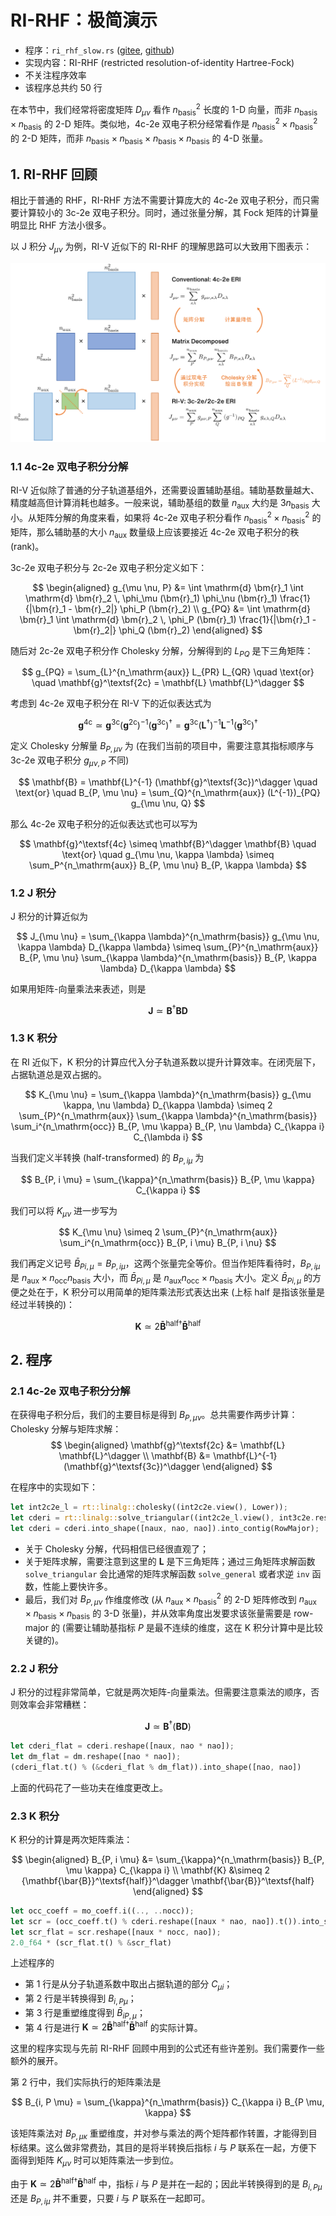 # RI-RHF：极简演示

- 程序：`ri_rhf_slow.rs` ([gitee](https://gitee.com/restgroup/showcase-workshop-rstsr-ricc/blob/master/src/ri_rhf_slow.rs), [github](https://github.com/RESTGroup/showcase-workshop-rstsr-ricc/blob/master/src/ri_rhf_slow.rs))
- 实现内容：RI-RHF (restricted resolution-of-identity Hartree-Fock)
- 不关注程序效率
- 该程序总共约 50 行

在本节中，我们经常将密度矩阵 $D_{\mu \nu}$ 看作 $n_\mathrm{basis}^2$ 长度的 1-D 向量，而非 $n_\mathrm{basis} \times n_\mathrm{basis}$ 的 2-D 矩阵。类似地，4c-2e 双电子积分经常看作是 $n_\mathrm{basis}^2 \times n_\mathrm{basis}^2$ 的 2-D 矩阵，而非 $n_\mathrm{basis} \times n_\mathrm{basis} \times n_\mathrm{basis} \times n_\mathrm{basis}$ 的 4-D 张量。

## 1. RI-RHF 回顾

相比于普通的 RHF，RI-RHF 方法不需要计算庞大的 4c-2e 双电子积分，而只需要计算较小的 3c-2e 双电子积分。同时，通过张量分解，其 Fock 矩阵的计算量明显比 RHF 方法小很多。

以 J 积分 $J_{\mu \nu}$ 为例，RI-V 近似下的 RI-RHF 的理解思路可以大致用下图表示：

![RI-RHFJ 积分图示](assets/ri-j-demo.png)

### 1.1 4c-2e 双电子积分分解

RI-V 近似除了普通的分子轨道基组外，还需要设置辅助基组。辅助基数量越大、精度越高但计算消耗也越多。一般来说，辅助基组的数量 $n_\mathrm{aux}$ 大约是 $3 n_\mathrm{basis}$ 大小。从矩阵分解的角度来看，如果将 4c-2e 双电子积分看作 $n_\mathrm{basis}^2 \times n_\mathrm{basis}^2$ 的矩阵，那么辅助基的大小 $n_\mathrm{aux}$ 数量级上应该要接近 4c-2e 双电子积分的秩 (rank)。

3c-2e 双电子积分与 2c-2e 双电子积分定义如下：

$$
\begin{aligned}
g_{\mu \nu, P} &= \int \mathrm{d} \bm{r}_1 \int \mathrm{d} \bm{r}_2 \, \phi_\mu (\bm{r}_1) \phi_\nu (\bm{r}_1) \frac{1}{|\bm{r}_1 - \bm{r}_2|} \phi_P (\bm{r}_2) \\
g_{PQ} &= \int \mathrm{d} \bm{r}_1 \int \mathrm{d} \bm{r}_2 \, \phi_P (\bm{r}_1) \frac{1}{|\bm{r}_1 - \bm{r}_2|} \phi_Q (\bm{r}_2)
\end{aligned}
$$

随后对 2c-2e 双电子积分作 Cholesky 分解，分解得到的 $L_{PQ}$ 是下三角矩阵：

$$
g_{PQ} = \sum_{L}^{n_\mathrm{aux}} L_{PR} L_{QR} \quad \text{or} \quad \mathbf{g}^\textsf{2c} = \mathbf{L} \mathbf{L}^\dagger
$$

考虑到 4c-2e 双电子积分在 RI-V 下的近似表达式为

$$
\mathbf{g}^\textsf{4c} \simeq \mathbf{g}^\textsf{3c} (\mathbf{g}^\textsf{2c})^{-1} (\mathbf{g}^\textsf{3c})^\dagger = \mathbf{g}^\textsf{3c} (\mathbf{L}^\dagger)^{-1} \mathbf{L}^{-1} (\mathbf{g}^\textsf{3c})^\dagger
$$

定义 Cholesky 分解量 $B_{P, \mu \nu}$ 为 (在我们当前的项目中，需要注意其指标顺序与 3c-2e 双电子积分 $g_{\mu \nu, P}$ 不同)

$$
\mathbf{B} = \mathbf{L}^{-1} (\mathbf{g}^\textsf{3c})^\dagger \quad \text{or} \quad B_{P, \mu \nu} = \sum_{Q}^{n_\mathrm{aux}} (L^{-1})_{PQ} g_{\mu \nu, Q}
$$

那么 4c-2e 双电子积分的近似表达式也可以写为

$$
\mathbf{g}^\textsf{4c} \simeq \mathbf{B}^\dagger \mathbf{B} \quad \text{or} \quad g_{\mu \nu, \kappa \lambda} \simeq \sum_P^{n_\mathrm{aux}} B_{P, \mu \nu} B_{P, \kappa \lambda}
$$

### 1.2 J 积分

J 积分的计算近似为

$$
J_{\mu \nu} = \sum_{\kappa \lambda}^{n_\mathrm{basis}} g_{\mu \nu, \kappa \lambda} D_{\kappa \lambda} \simeq \sum_{P}^{n_\mathrm{aux}} B_{P, \mu \nu} \sum_{\kappa \lambda}^{n_\mathrm{basis}} B_{P, \kappa \lambda} D_{\kappa \lambda}
$$

如果用矩阵-向量乘法来表述，则是

$$
\mathbf{J} \simeq \mathbf{B}^\dagger \mathbf{B} \mathbf{D}
$$

### 1.3 K 积分

在 RI 近似下，K 积分的计算应代入分子轨道系数以提升计算效率。在闭壳层下，占据轨道总是双占据的。

$$
K_{\mu \nu}
= \sum_{\kappa \lambda}^{n_\mathrm{basis}} g_{\mu \kappa, \nu \lambda} D_{\kappa \lambda}
\simeq 2 \sum_{P}^{n_\mathrm{aux}} \sum_{\kappa \lambda}^{n_\mathrm{basis}} \sum_i^{n_\mathrm{occ}} B_{P, \mu \kappa} B_{P, \nu \lambda} C_{\kappa i} C_{\lambda i}
$$

当我们定义半转换 (half-transformed) 的 $B_{P, i \mu}$ 为

$$
B_{P, i \mu} = \sum_{\kappa}^{n_\mathrm{basis}} B_{P, \mu \kappa} C_{\kappa i}
$$

我们可以将 $K_{\mu \nu}$ 进一步写为

$$
K_{\mu \nu} \simeq 2 \sum_{P}^{n_\mathrm{aux}} \sum_i^{n_\mathrm{occ}} B_{P, i \mu} B_{P, i \nu}
$$

我们再定义记号 $\bar{B}_{P i, \mu} = B_{P, i \mu}$，这两个张量完全等价。但当作矩阵看待时，$B_{P, i \mu}$ 是 $n_\mathrm{aux} \times n_\mathrm{occ} n_\mathrm{basis}$ 大小，而 $\bar{B}_{P i, \mu}$ 是 $n_\mathrm{aux} n_\mathrm{occ} \times n_\mathrm{basis}$ 大小。定义 $\bar{B}_{P i, \mu}$ 的方便之处在于，K 积分可以用简单的矩阵乘法形式表达出来 (上标 half 是指该张量是经过半转换的)：

$$
\mathbf{K} \simeq 2 {\mathbf{\bar{B}}^\textsf{half}}^\dagger \mathbf{\bar{B}}^\textsf{half}
$$

## 2. 程序

### 2.1 4c-2e 双电子积分分解

在获得电子积分后，我们的主要目标是得到 $B_{P, \mu \nu}$。总共需要作两步计算：Cholesky 分解与矩阵求解：
$$
\begin{aligned}
\mathbf{g}^\textsf{2c} &= \mathbf{L} \mathbf{L}^\dagger \\
\mathbf{B} &= \mathbf{L}^{-1} (\mathbf{g}^\textsf{3c})^\dagger
\end{aligned}
$$

在程序中的实现如下：
```rust
let int2c2e_l = rt::linalg::cholesky((int2c2e.view(), Lower));
let cderi = rt::linalg::solve_triangular((int2c2e_l.view(), int3c2e.reshape([nao * nao, naux]).t(), Lower));
let cderi = cderi.into_shape([naux, nao, nao]).into_contig(RowMajor);
```

- 关于 Cholesky 分解，代码相信已经很直观了；
- 关于矩阵求解，需要注意到这里的 $\mathbf{L}$ 是下三角矩阵；通过三角矩阵求解函数 `solve_triangular` 会比通常的矩阵求解函数 `solve_general` 或者求逆 `inv` 函数，性能上要快许多。
- 最后，我们对 $B_{P, \mu \nu}$ 作维度修改 (从 $n_\mathrm{aux} \times n_\mathrm{basis}^2$ 的 2-D 矩阵修改到 $n_\mathrm{aux} \times n_\mathrm{basis} \times n_\mathrm{basis}$ 的 3-D 张量)，并从效率角度出发要求该张量需要是 row-major 的 (需要让辅助基指标 $P$ 是最不连续的维度，这在 K 积分计算中是比较关键的)。

### 2.2 J 积分

J 积分的过程非常简单，它就是两次矩阵-向量乘法。但需要注意乘法的顺序，否则效率会非常糟糕：

$$
\mathbf{J} \simeq \mathbf{B}^\dagger (\mathbf{B} \mathbf{D})
$$

```rust
let cderi_flat = cderi.reshape([naux, nao * nao]);
let dm_flat = dm.reshape([nao * nao]);
(cderi_flat.t() % (&cderi_flat % dm_flat)).into_shape([nao, nao])
```
上面的代码花了一些功夫在维度更改上。

### 2.3 K 积分

K 积分的计算是两次矩阵乘法：

$$
\begin{aligned}
B_{P, i \mu} &= \sum_{\kappa}^{n_\mathrm{basis}} B_{P, \mu \kappa} C_{\kappa i} \\
\mathbf{K} &\simeq 2 {\mathbf{\bar{B}}^\textsf{half}}^\dagger \mathbf{\bar{B}}^\textsf{half}
\end{aligned}
$$

```rust
let occ_coeff = mo_coeff.i((.., ..nocc));
let scr = (occ_coeff.t() % cderi.reshape([naux * nao, nao]).t()).into_shape([nocc, naux, nao]);
let scr_flat = scr.reshape([naux * nocc, nao]);
2.0_f64 * (scr_flat.t() % &scr_flat)
```

上述程序的
- 第 1 行是从分子轨道系数中取出占据轨道的部分 $C_{\mu i}$；
- 第 2 行是半转换得到 $B_{i, P \mu}$；
- 第 3 行是重塑维度得到 $\bar{B}_{i P, \mu}$；
- 第 4 行是进行 $\mathbf{K} \simeq 2 {\mathbf{\bar{B}}^\textsf{half}}^\dagger \mathbf{\bar{B}}^\textsf{half}$ 的实际计算。

这里的程序实现与先前 RI-RHF 回顾中用到的公式还有些许差别。我们需要作一些额外的展开。

第 2 行中，我们实际执行的矩阵乘法是

$$
B_{i, P \mu} = \sum_{\kappa}^{n_\mathrm{basis}} C_{\kappa i} B_{P \mu, \kappa}
$$

该矩阵乘法对 $B_{P, \mu \kappa}$ 重塑维度，并对参与乘法的两个矩阵都作转置，才能得到目标结果。这么做非常费劲，其目的是将半转换后指标 $i$ 与 $P$ 联系在一起，方便下面得到矩阵 $K_{\mu \nu}$ 时可以矩阵乘法一步到位。

由于 $\mathbf{K} \simeq 2 {\mathbf{\bar{B}}^\textsf{half}}^\dagger \mathbf{\bar{B}}^\textsf{half}$ 中，指标 $i$ 与 $P$ 是并在一起的；因此半转换得到的是 $B_{i, P \mu}$ 还是 $B_{P, i \mu}$ 并不重要，只要 $i$ 与 $P$ 联系在一起即可。
